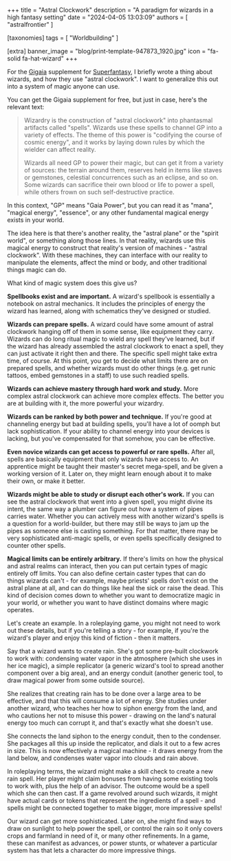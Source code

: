 +++
title = "Astral Clockwork"
description = "A paradigm for wizards in a high fantasy setting"
date = "2024-04-05 13:03:09"
authors = [ "astralfrontier" ]

[taxonomies]
tags = [ "Worldbuilding" ]

[extra]
banner_image = "blog/print-template-947873_1920.jpg"
icon = "fa-solid fa-hat-wizard"
+++

For the [Gigaia](https://astralfrontier.itch.io/gigaia) supplement
for [Superfantasy](https://mataramg.itch.io/superfantasy),
I briefly wrote a thing about wizards, and how they use "astral clockwork".
I want to generalize this out into a system of magic anyone can use.

<!-- more -->

You can get the Gigaia supplement for free, but just in case,
here's the relevant text:

> Wizardry is the construction of "astral clockwork" into phantasmal artifacts called "spells". Wizards use these spells to channel GP into a variety of effects. The theme of this power is "codifying the course of cosmic energy", and it works by laying down rules by which the wielder can affect reality.
> 
> Wizards all need GP to power their magic, but can get it from a variety of sources: the terrain around them, reserves held in items like staves or gemstones, celestial concurrences such as an eclipse, and so on. Some wizards can sacrifice their own blood or life to power a spell, while others frown on such self-destructive practice.

In this context, "GP" means "Gaia Power", but you can read it as "mana", "magical energy",
"essence", or any other fundamental magical energy exists in your world.

The idea here is that there's another reality, the "astral plane" or the "spirit world",
or something along those lines. In that reality, wizards use this magical energy
to construct that reality's version of machines - "astral clockwork".
With these machines, they can interface with our reality to manipulate the elements,
affect the mind or body, and other traditional things magic can do.

What kind of magic system does this give us?

**Spellbooks exist and are important.** A wizard's spellbook is essentially a notebook on astral mechanics. It includes the principles of energy the wizard has learned, along with schematics they've designed or studied.

**Wizards can prepare spells.** A wizard could have some amount of astral clockwork hanging off of them in some sense, like equipment they carry. Wizards can do long ritual magic to wield any spell they've learned, but if the wizard has already assembled the astral clockwork to enact a spell, they can just activate it right then and there. The specific spell might take extra time, of course. At this point, you get to decide what limits there are on prepared spells, and whether wizards must do other things (e.g. get runic tattoos, embed gemstones in a staff) to use such readied spells.

**Wizards can achieve mastery through hard work and study.** More complex astral clockwork can achieve more complex effects. The better you are at building with it, the more powerful your wizardry.

**Wizards can be ranked by both power and technique.** If you're good at channeling energy but bad at building spells, you'll have a lot of oomph but lack sophistication. If your ability to channel energy into your devices is lacking, but you've compensated for that somehow, you can be effective.

**Even novice wizards can get access to powerful or rare spells.** After all, spells are basically equipment that only wizards have access to. An apprentice might be taught their master's secret mega-spell, and be given a working version of it. Later on, they might learn enough about it to make their own, or make it better.

**Wizards might be able to study or disrupt each other's work.** If you can see the astral clockwork that went into a given spell, you might divine its intent, the same way a plumber can figure out how a system of pipes carries water. Whether you can actively mess with another wizard's spells is a question for a world-builder, but there may still be ways to jam up the pipes as someone else is casting something. For that matter, there may be very sophisticated anti-magic spells, or even spells specifically designed to counter other spells.

**Magical limits can be entirely arbitrary.** If there's limits on how the physical and astral realms can interact, then you can put certain types of magic entirely off limits. You can also define certain caster types that can do things wizards can't - for example, maybe priests' spells don't exist on the astral plane at all, and can do things like heal the sick or raise the dead. This kind of decision comes down to whether you want to democratize magic in your world, or whether you want to have distinct domains where magic operates.

Let's create an example. In a roleplaying game, you might not need to work out these details, but if you're telling a story - for example, if you're the wizard's player and enjoy this kind of fiction - then it matters.

Say that a wizard wants to create rain. She's got some pre-built clockwork to work with: condensing water vapor in the atmosphere (which she uses in her ice magic), a simple replicator (a generic wizard's tool to spread another component over a big area), and an energy conduit (another generic tool, to draw magical power from some outside source).

She realizes that creating rain has to be done over a large area to be effective, and that this will consume a lot of energy. She studies under another wizard, who teaches her how to siphon energy from the land, and who cautions her not to misuse this power - drawing on the land's natural energy too much can corrupt it, and that's exactly what she doesn't use.

She connects the land siphon to the energy conduit, then to the condenser. She packages all this up inside the replicator, and dials it out to a few acres in size. This is now effectively a magical machine - it draws energy from the land below, and condenses water vapor into clouds and rain above.

In roleplaying terms, the wizard might make a skill check to create a new rain spell. Her player might claim bonuses from having some existing tools to work with, plus the help of an advisor. The outcome would be a spell which she can then cast.
If a game revolved around such wizards, it might have actual cards or tokens that represent the ingredients of a spell - and spells might be connected together to make bigger, more impressive spells!

Our wizard can get more sophisticated. Later on, she might find ways to draw on sunlight to help power the spell, or control the rain so it only covers crops and farmland in need of it, or many other refinements. In a game, these can manifest as advances, or power stunts, or whatever a particular system has that lets a character do more impressive things.